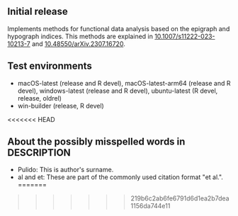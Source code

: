 ## Initial release

Implements methods for functional data analysis based on the epigraph and hypograph indices. This methods are explained in [10.1007/s11222-023-10213-7](https://doi.org/10.1007/s11222-023-10213-7) and [10.48550/arXiv.2307.16720](https://doi.org/10.48550/arXiv.2307.16720).

## Test environments

-   macOS-latest (release and R devel), macOS-latest-arm64 (release and R devel), windows-latest (release and R devel), ubuntu-latest (R devel, release, oldrel)
-   win-builder (release, R devel)

<<<<<<< HEAD
## About the possibly misspelled words in DESCRIPTION

- Pulido: This is author's surname.
- al and et: These are part of the commonly used citation format "et al.".
=======
>>>>>>> 219b6c2ab6fe6791d6d1ea2b7dea1156da744e11
